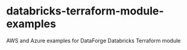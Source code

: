 # databricks-terraform-module-examples
AWS and Azure examples for DataForge Databricks Terraform module
